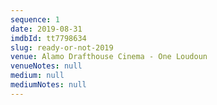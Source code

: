 ```yaml
---
sequence: 1
date: 2019-08-31
imdbId: tt7798634
slug: ready-or-not-2019
venue: Alamo Drafthouse Cinema - One Loudoun
venueNotes: null
medium: null
mediumNotes: null
---
```


